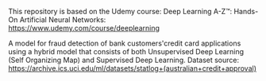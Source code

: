 This repository is based on the Udemy course: Deep Learning A-Z™: Hands-On Artificial Neural Networks: https://www.udemy.com/course/deeplearning

A model for fraud detection of bank customers'credit card applications using
a hybrid model that consists of both Unsupervised Deep Learning (Self Organizing Map) and Supervised Deep Learning.
Dataset source: https://archive.ics.uci.edu/ml/datasets/statlog+(australian+credit+approval)
